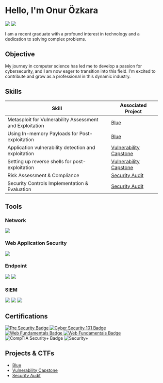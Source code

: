 # Hello, I'm Onur Özkara

<a href="https://linkedin.com/in/onur-özkara-b15187198/"><img src="https://img.shields.io/badge/-LinkedIn-0072b1?&style=for-the-badge&logo=linkedin&logoColor=white" /></a>
<a href="mailto:ozkaraonur13@gmail.com"><img src="https://img.shields.io/badge/-Gmail-D14836?&style=for-the-badge&logo=gmail&logoColor=white" /></a>

I am a recent graduate with a profound interest in technology and a dedication to solving complex problems.

## Objective

My journey in computer science has led me to develop a passion for cybersecurity, and I am now eager to transition into this field. I'm excited to contribute and grow as a professional in this dynamic industry.

## Skills

| Skill                                         | Associated Project         |
|-----------------------------------------------|----------------------------|
| Metasploit for Vulnerability Assessment and Exploitation | <a href="https://github.com/ozkaraonur/projects/blob/main/metasploit-blue.md">Blue|
| Using In-memory Payloads for Post-exploitation | <a href="https://github.com/ozkaraonur/projects/blob/main/metasploit-blue.md">Blue|
| Application vulnerability detection and exploitation | <a href="https://github.com/ozkaraonur/projects/blob/main/Vulnerability-Capstone.md">Vulnerability Capstone|
| Setting up reverse shells for post-exploitation | <a href="https://github.com/ozkaraonur/projects/blob/main/Vulnerability-Capstone.md">Vulnerability Capstone|
| Risk Assessment & Compliance | <a href="https://github.com/ozkaraonur/projects_security/tree/main/Security%20Audit">Security Audit|
| Security Controls Implementation & Evaluation | <a href="https://github.com/ozkaraonur/projects_security/tree/main/Security%20Audit">Security Audit|

## Tools

### Network
<div>
    <img src="https://img.shields.io/badge/-Wireshark-1679A7?&style=for-the-badge&logo=Wireshark&logoColor=white" />
</div>

### Web Application Security
<div>
  <img src="https://img.shields.io/badge/-Burp%20Suite-FF8800?style=for-the-badge&logo=burp-suite&logoColor=white" />
</div>

### Endpoint
<div>
    <img src="https://img.shields.io/badge/-Microsoft_Defender_for_Endpoint-00A4EF?&style=for-the-badge&logo=Microsoft&logoColor=white" />
    <img src="https://img.shields.io/badge/-Velociraptor-4B275F?&style=for-the-badge&logo=Velociraptor&logoColor=white" />
</div>

### SIEM
<div>
    <img src="https://img.shields.io/badge/-Microsoft_Sentinel-0078D4?&style=for-the-badge&logo=Microsoft&logoColor=white" />
    <img src="https://img.shields.io/badge/-Splunk-000000?&style=for-the-badge&logo=Splunk&logoColor=white" />
    <img src="https://img.shields.io/badge/-Elastic-005571?&style=for-the-badge&logo=Elastic&logoColor=white" />
</div>

## Certifications
<div>
<a href="https://tryhackme-certificates.s3-eu-west-1.amazonaws.com/THM-PBCJCG3FGX.pdf" target="_blank">
  <img src="https://img.shields.io/badge/-Pre%20Security-0078D7?style=for-the-badge&logo=TryHackMe&logoColor=white" alt="Pre Security Badge" />
</a>
<a href="https://tryhackme-certificates.s3-eu-west-1.amazonaws.com/THM-TBR6NITG5I.pdf" target="_blank">
    <img src="https://img.shields.io/badge/-Cyber%20Security%20101-0078D7?style=for-the-badge&logo=TryHackMe&logoColor=white" alt="Cyber Security 101 Badge" />
</a>
<a href="https://tryhackme-certificates.s3-eu-west-1.amazonaws.com/THM-HPCWPIGY4O.pdf" target="_blank">
    <img src="https://img.shields.io/badge/-Web%20Fundamentals-0078D7?style=for-the-badge&logo=TryHackMe&logoColor=white" alt="Web Fundamentals Badge" />
</a>
<a>
    <a href="https://tryhackme-certificates.s3-eu-west-1.amazonaws.com/THM-BB0N0OHRYW.pdf" target="_blank">
        <img src="https://img.shields.io/badge/-Jr%20Penetration%20Tester-0078D7?style=for-the-badge&logo=TryHackMe&logoColor=white" alt="Web Fundamentals Badge" />
</a>
    <img src="https://img.shields.io/badge/-CompTIA%20Security%2B-EE0000?style=for-the-badge&logo=CompTIA&logoColor=white" alt="CompTIA Security+ Badge" />
    <img src="https://img.shields.io/badge/-Google%20Cybersecurity%20Professional%20Certificate-4285F4?style=for-the-badge&logo=Google&logoColor=white" alt="Security+" />
</a>
</div>

## Projects & CTFs
- <a href="https://github.com/ozkaraonur/projects/blob/main/metasploit-blue.md">Blue
- <a href="https://github.com/ozkaraonur/projects/blob/main/Vulnerability-Capstone.md">Vulnerability Capstone
- <a href="https://github.com/ozkaraonur/projects_security/tree/main/Security%20Audit">Security Audit
  
